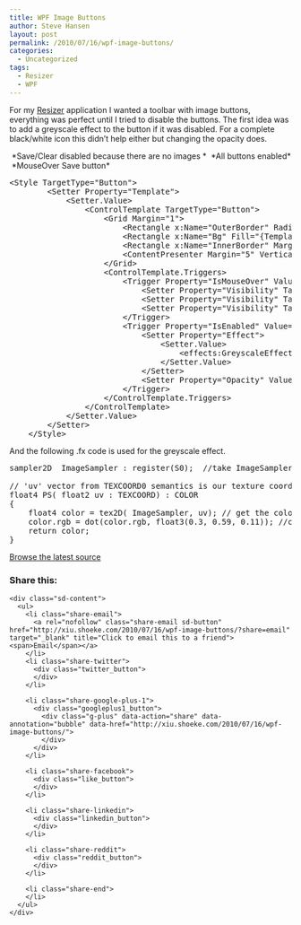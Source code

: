 ```yaml
---
title: WPF Image Buttons
author: Steve Hansen
layout: post
permalink: /2010/07/16/wpf-image-buttons/
categories:
  - Uncategorized
tags:
  - Resizer
  - WPF
---
```

For my [Resizer][1] application I wanted a toolbar with image buttons, everything was perfect until I tried to disable the buttons. The first idea was to add a greyscale effect to the button if it was disabled. For a complete black/white icon this didn&#8217;t help either but changing the opacity does.

<img class="alignnone size-full wp-image-124" title="Toolbar-WithDisabled" src="http://i0.wp.com/hansen.azurewebsites.net/wp-content/uploads/2010/07/Toolbar-WithDisabled.png?resize=106%2C35" alt="" data-recalc-dims="1" />  
*Save/Clear disabled because there are no images *

<img class="alignnone size-full wp-image-122" title="Toolbar-AllEnabled" src="http://i2.wp.com/hansen.azurewebsites.net/wp-content/uploads/2010/07/Toolbar-AllEnabled.png?resize=102%2C36" alt="" data-recalc-dims="1" />  
*All buttons enabled*

<img class="alignnone size-full wp-image-123" title="Toolbar-MouseOver" src="http://i1.wp.com/hansen.azurewebsites.net/wp-content/uploads/2010/07/Toolbar-MouseOver.png?resize=103%2C33" alt="" data-recalc-dims="1" />  
*MouseOver Save button*

<pre class="brush: xml">&lt;Style TargetType="Button"&gt;
        &lt;Setter Property="Template"&gt;
            &lt;Setter.Value&gt;
                &lt;ControlTemplate TargetType="Button"&gt;
                    &lt;Grid Margin="1"&gt;
                        &lt;Rectangle x:Name="OuterBorder" RadiusY="2" RadiusX="2" Visibility="Collapsed"/&gt;
                        &lt;Rectangle x:Name="Bg" Fill="{TemplateBinding Background}" Margin="1" RadiusY="1" RadiusX="1" Stroke="{TemplateBinding BorderBrush}" StrokeThickness="1" Visibility="Collapsed"/&gt;
                        &lt;Rectangle x:Name="InnerBorder" Margin="2" Visibility="Collapsed"/&gt;
                        &lt;ContentPresenter Margin="5" VerticalAlignment="Center" /&gt;
                    &lt;/Grid&gt;
                    &lt;ControlTemplate.Triggers&gt;
                        &lt;Trigger Property="IsMouseOver" Value="True"&gt;
                            &lt;Setter Property="Visibility" TargetName="OuterBorder" Value="Visible"/&gt;
                            &lt;Setter Property="Visibility" TargetName="Bg" Value="Visible"/&gt;
                            &lt;Setter Property="Visibility" TargetName="InnerBorder" Value="Visible"/&gt;
                        &lt;/Trigger&gt;
                        &lt;Trigger Property="IsEnabled" Value="False"&gt;
                            &lt;Setter Property="Effect"&gt;
                                &lt;Setter.Value&gt;
                                    &lt;effects:GreyscaleEffect /&gt;
                                &lt;/Setter.Value&gt;
                            &lt;/Setter&gt;
                            &lt;Setter Property="Opacity" Value=".5" /&gt;
                        &lt;/Trigger&gt;
                    &lt;/ControlTemplate.Triggers&gt;
                &lt;/ControlTemplate&gt;
            &lt;/Setter.Value&gt;
        &lt;/Setter&gt;
    &lt;/Style&gt;</pre>

And the following .fx code is used for the greyscale effect.

<pre>sampler2D  ImageSampler : register(S0);  //take ImageSampler from S0 register. 

// 'uv' vector from TEXCOORD0 semantics is our texture coordinate, two floating point numbers in the range 0-1.
float4 PS( float2 uv : TEXCOORD) : COLOR
{
    float4 color = tex2D( ImageSampler, uv); // get the color of texture at the current point
    color.rgb = dot(color.rgb, float3(0.3, 0.59, 0.11)); //compose correct luminance value
    return color;
}</pre>

[Browse the latest source][2]

<div class="sharedaddy sd-sharing-enabled">
  <div class="robots-nocontent sd-block sd-social sd-social-official sd-sharing">
    <h3 class="sd-title">
      Share this:
    </h3>
    
    <div class="sd-content">
      <ul>
        <li class="share-email">
          <a rel="nofollow" class="share-email sd-button" href="http://xiu.shoeke.com/2010/07/16/wpf-image-buttons/?share=email" target="_blank" title="Click to email this to a friend"><span>Email</span></a>
        </li>
        <li class="share-twitter">
          <div class="twitter_button">
          </div>
        </li>
        
        <li class="share-google-plus-1">
          <div class="googleplus1_button">
            <div class="g-plus" data-action="share" data-annotation="bubble" data-href="http://xiu.shoeke.com/2010/07/16/wpf-image-buttons/">
            </div>
          </div>
        </li>
        
        <li class="share-facebook">
          <div class="like_button">
          </div>
        </li>
        
        <li class="share-linkedin">
          <div class="linkedin_button">
          </div>
        </li>
        
        <li class="share-reddit">
          <div class="reddit_button">
          </div>
        </li>
        
        <li class="share-end">
        </li>
      </ul>
    </div>
  </div>
</div>

 [1]: http://resizer.codeplex.com/
 [2]: http://resizer.codeplex.com/SourceControl/BrowseLatest "Browse Latest"
